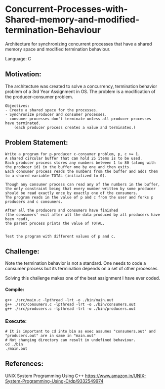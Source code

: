 # Concurrent-Processes-with-Shared-memory-and-modified-termination-Behaviour
 Architecture for synchronizing concurrent processes that have a shared memory space and modified termination behaviour.

Language: C 



## Motivation:

The architecture was created to solve a concurrency, termination behavior problem of a 3rd Year Assignment in OS.
The problem is a modification of the producer-consumer problem.

    Objectives:
    - Create a shared space for the processes.
    - Synchronize producer and consumer processes.
    - consumer processes don't terminate unless all producer processes have terminated.
        (each producer process creates a value and terminates.)

## Problem Statement:

    Write a program for p-producer c-consumer problem, p, c >= 1.
    A shared circular buffer that can hold 25 items is to be used. 
    Each producer process stores any numbers between 1 to 80 (along with the producer id) in the buffer one by one and then exits. 
    Each consumer process reads the numbers from the buffer and adds them to a shared variable TOTAL (initialized to 0). 
         
    Though any consumer process can read any of the numbers in the buffer, 
    the only constraint being that every number written by some producer should be read exactly once by exactly one of the consumers. 
    The program reads in the value of p and c from the user and forks p producers and c consumers.
      
    After all the producers and consumers have finished 
    (the consumers' exit after all the data produced by all producers have been read), 
    the parent process prints the value of TOTAL.  
        
        
    Test the program with different values of p and c.


## Challenge:

Note the termination behavior is not a standard.
One needs to code a consumer process but its termination depends on a set of other processes.

 Solving this challenge makes one of the best assignment I have ever coded.


#### Compile:

    g++ ./src/main.c -lpthread -lrt -o ./bin/main.out
    g++ ./src/consumers.c -lpthread -lrt -o ./bin/consumers.out
    g++ ./src/producers.c -lpthread -lrt -o ./bin/producers.out 

### Execute:
    # It is important to cd into bin as exec assumes "consumers.out" and "producers.out" are in same in "main.out"
    # Not changing directory can result in undefined behaviour. 
    cd ./bin
    ./main.out


## References:
UNIX System Programming Using C++ 
https://www.amazon.in/UNIX-System-Programming-Using-C/dp/9332549974

